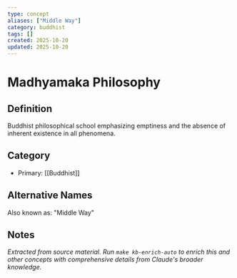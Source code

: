 ```yaml
---
type: concept
aliases: ["Middle Way"]
category: buddhist
tags: []
created: 2025-10-20
updated: 2025-10-20
---
```


# Madhyamaka Philosophy

## Definition

Buddhist philosophical school emphasizing emptiness and the absence of inherent existence in all phenomena.

## Category

- Primary: [[Buddhist]]

## Alternative Names

Also known as: "Middle Way"

## Notes

*Extracted from source material. Run `make kb-enrich-auto` to enrich this and other concepts with comprehensive details from Claude's broader knowledge.*
